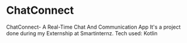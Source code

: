 # ChatConnect
ChatConnect- A Real-Time Chat And Communication App
It's a project done during my Externship at Smartinternz.
Tech used: Kotlin 
